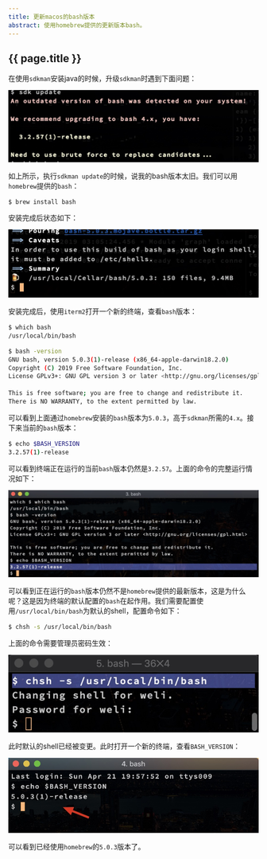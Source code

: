 ```yaml
---
title: 更新macos的bash版本
abstract: 使用homebrew提供的更新版本bash。
---
```


## {{ page.title }}

在使用`sdkman`安装java的时候，升级`sdkman`时遇到下面问题：

![](https://raw.githubusercontent.com/liweinan/blogpic2019/master/data/apr21/D9A665C4-158D-46E9-B6E0-DB22855DFB95.png)

如上所示，执行`sdkman update`的时候，说我的bash版本太旧。我们可以用`homebrew`提供的`bash`：

```bash
$ brew install bash
```

安装完成后状态如下：

![](https://raw.githubusercontent.com/liweinan/blogpic2019/master/data/apr21/146C870C-EEE7-4C41-A40D-1686E6903419.png)

安装完成后，使用`iterm2`打开一个新的终端，查看`bash`版本：

```bash
$ which bash
/usr/local/bin/bash
```

```bash
$ bash -version
GNU bash, version 5.0.3(1)-release (x86_64-apple-darwin18.2.0)
Copyright (C) 2019 Free Software Foundation, Inc.
License GPLv3+: GNU GPL version 3 or later <http://gnu.org/licenses/gpl.html>

This is free software; you are free to change and redistribute it.
There is NO WARRANTY, to the extent permitted by law.
```

可以看到上面通过`homebrew`安装的`bash`版本为`5.0.3`，高于`sdkman`所需的`4.x`。接下来当前的`bash`版本：

```bash
$ echo $BASH_VERSION
3.2.57(1)-release
```

可以看到终端正在运行的当前`bash`版本仍然是`3.2.57`。上面的命令的完整运行情况如下：

![](https://raw.githubusercontent.com/liweinan/blogpic2019/master/data/apr21/AC1ED86D-D6CC-496C-97BA-93857A65B08A.png)

可以看到正在运行的`bash`版本仍然不是`homebrew`提供的最新版本，这是为什么呢？这是因为终端的默认配置的`bash`在起作用。我们需要配置使用`/usr/local/bin/bash`为默认的shell，配置命令如下：

```bash
$ chsh -s /usr/local/bin/bash
```

上面的命令需要管理员密码生效：

![](https://raw.githubusercontent.com/liweinan/blogpic2019/master/data/apr21/8F47732E-1DBD-47A9-B29B-0EEF580A507B.png)

此时默认的shell已经被变更。此时打开一个新的终端，查看`BASH_VERSION`：

![](https://raw.githubusercontent.com/liweinan/blogpic2019/master/data/apr21/40697493-028A-425E-97BB-C7953D942414.png)

可以看到已经使用`homebrew`的`5.0.3`版本了。



